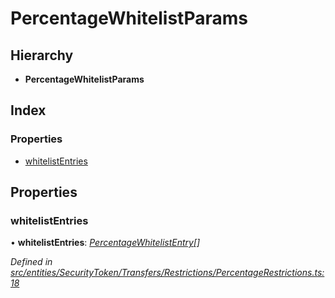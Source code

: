 # PercentageWhitelistParams

## Hierarchy

* **PercentageWhitelistParams**

## Index

### Properties

* [whitelistEntries](../interfaces/_entities_securitytoken_transfers_restrictions_percentagerestrictions_.percentagewhitelistparams.md#whitelistentries)

## Properties

### whitelistEntries

• **whitelistEntries**: [_PercentageWhitelistEntry_](../interfaces/_types_index_.percentagewhitelistentry.md)_\[\]_

_Defined in_ [_src/entities/SecurityToken/Transfers/Restrictions/PercentageRestrictions.ts:18_](https://github.com/PolymathNetwork/polymath-sdk/blob/e8bbc1e/src/entities/SecurityToken/Transfers/Restrictions/PercentageRestrictions.ts#L18)

